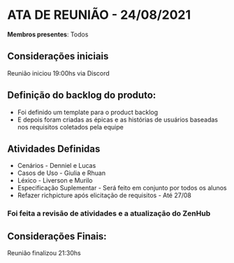 # ATA DE REUNIÃO - 24/08/2021

**Membros presentes**: Todos

## Considerações iniciais
Reunião iniciou 19:00hs via Discord


## Definição do backlog do produto:
* Foi definido um template para o product backlog
* E depois foram criadas as épicas e as histórias de usuários baseadas nos requisitos coletados pela equipe

## Atividades Definidas

* Cenários - Denniel e Lucas
* Casos de Uso - Giulia e Rhuan
* Léxico - Liverson e Murilo
* Especificação Suplementar - Será feito em conjunto por todos os alunos
* Refazer richpicture após elicitação de requisitos - Até 27/08

### Foi feita a revisão de atividades e a atualização do ZenHub

## Considerações Finais: 
Reunião finalizou 21:30hs

